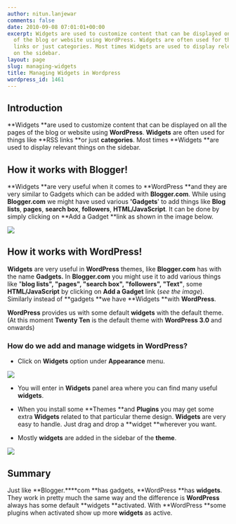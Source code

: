 ```yaml
---
author: nitun.lanjewar
comments: false
date: 2010-09-08 07:01:01+00:00
excerpt: Widgets are used to customize content that can be displayed on all the pages
  of the blog or website using WordPress. Widgets are often used for things like RSS
  links or just categories. Most times Widgets are used to display relevant things
  on the sidebar.
layout: page
slug: managing-widgets
title: Managing Widgets in Wordpress
wordpress_id: 1461
---
```


## Introduction


**Widgets **are used to customize content that can be displayed on all the pages of the blog or website using **WordPress**. **Widgets** are often used for things like **RSS links **or just **categories**. Most times **Widgets **are used to display relevant things on the sidebar.


## How it works with Blogger!


**Widgets **are very useful when it comes to **WordPress **and they are very similar to Gadgets which can be added with **Blogger.com**. While using **Blogger.com** we might have used various **'Gadgets**' to add things like **Blog lists**, **pages**, **search box**, **followers**, **HTML/JavaScript**. It can be done by simply clicking on **Add a Gadget **link as shown in the image below.

[![](https://rtcamp.com/wp-content/uploads/2010/08/gadget-blogger-to-wordpress.png)](https://rtcamp.com/wp-content/uploads/2010/08/gadget-blogger-to-wordpress.png)


## How it works with WordPress!


**Widgets** are very useful in **WordPress** themes, like **Blogger.com** has with the name **Gadgets.** In **Blogger.com** you might use it to add various things like "**blog  lists", "pages", "search box", "followers", "Text"**, some **HTML/JavaScript** by clicking on **Add a Gadget** link (_see the image_). Similarly instead of **gadgets **we have **Widgets **with **WordPress**.

**WordPress** provides us with some default **widgets** with the default theme. (At this moment **Twenty Ten** is the default theme with **WordPress 3.0** and onwards)


### How do we add and manage widgets in **WordPress**?





	
  * Click on **Widgets** option under **Appearance** menu.


[![](https://rtcamp.com/wp-content/uploads/2010/08/widget-blogger-to-wordpress.png)](https://rtcamp.com/wp-content/uploads/2010/08/widget-blogger-to-wordpress.png)



	
  * You will enter in **Widgets** panel area where you can find many useful **widgets**.

	
  * When you install some **Themes **and **Plugins** you may get some extra **Widgets** related to that particular theme design. **Widgets** are very easy to handle. Just drag and drop  a **widget **wherever you want.

	
  * Mostly **widgets** are added in the sidebar of the **theme**.


[![](https://rtcamp.com/wp-content/uploads/2010/08/add-widget.png)](https://rtcamp.com/wp-content/uploads/2010/08/add-widget.png)



## Summary


Just like **Blogger.****com **has gadgets, **WordPress **has **widgets**. They work in pretty much the same way and the difference is **WordPress** always has some default **widgets **activated. With **WordPress **some plugins when activated show up more **widgets** as active.
